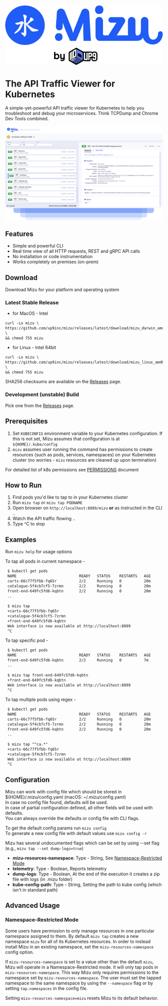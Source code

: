 ![Mizu: The API Traffic Viewer for Kubernetes](assets/mizu-logo.svg)
# The API Traffic Viewer for Kubernetes

A simple-yet-powerful API traffic viewer for Kubernetes to help you troubleshoot and debug your microservices. Think TCPDump and Chrome Dev Tools combined.

![Simple UI](assets/mizu-ui.png)

## Features

- Simple and powerful CLI
- Real time view of all HTTP requests, REST and gRPC API calls
- No installation or code instrumentation
- Works completely on premises (on-prem)

## Download

Download Mizu for your platform and operating system

### Latest Stable Release

* for MacOS - Intel 
```
curl -Lo mizu \
https://github.com/up9inc/mizu/releases/latest/download/mizu_darwin_amd64 \
&& chmod 755 mizu
```
 
* for Linux - Intel 64bit
```
curl -Lo mizu \
https://github.com/up9inc/mizu/releases/latest/download/mizu_linux_amd64 \
&& chmod 755 mizu
``` 

SHA256 checksums are available on the [Releases](https://github.com/up9inc/mizu/releases) page.

### Development (unstable) Build
Pick one from the [Releases](https://github.com/up9inc/mizu/releases) page.

## Prerequisites
1. Set `KUBECONFIG` environment variable to your Kubernetes configuration. If this is not set, Mizu assumes that configuration is at `${HOME}/.kube/config`
2. `mizu` assumes user running the command has permissions to create resources (such as pods, services, namespaces) on your Kubernetes cluster (no worries - `mizu` resources are cleaned up upon termination)

For detailed list of k8s permissions see [PERMISSIONS](PERMISSIONS.md) document


## How to Run

1. Find pods you'd like to tap to in your Kubernetes cluster
2. Run `mizu tap` or `mizu tap PODNAME`  
3. Open browser on `http://localhost:8899/mizu` **or** as instructed in the CLI .. 
4. Watch the API traffic flowing ..
5. Type ^C to stop

## Examples

Run `mizu help` for usage options

To tap all pods in current namespace - 
``` 
 $ kubectl get pods 
 NAME                            READY   STATUS    RESTARTS   AGE
 carts-66c77f5fbb-fq65r          2/2     Running   0          20m
 catalogue-5f4cb7cf5-7zrmn       2/2     Running   0          20m
 front-end-649fc5fd6-kqbtn       2/2     Running   0          20m
 ..

 $ mizu tap
 +carts-66c77f5fbb-fq65r
 +catalogue-5f4cb7cf5-7zrmn
 +front-end-649fc5fd6-kqbtn
 Web interface is now available at http://localhost:8899
 ^C
```


To tap specific pod - 
``` 
 $ kubectl get pods 
 NAME                            READY   STATUS    RESTARTS   AGE
 front-end-649fc5fd6-kqbtn       2/2     Running   0          7m
 ..

 $ mizu tap front-end-649fc5fd6-kqbtn
 +front-end-649fc5fd6-kqbtn
 Web interface is now available at http://localhost:8899
 ^C
```

To tap multiple pods using regex - 
``` 
 $ kubectl get pods 
 NAME                            READY   STATUS    RESTARTS   AGE
 carts-66c77f5fbb-fq65r          2/2     Running   0          20m
 catalogue-5f4cb7cf5-7zrmn       2/2     Running   0          20m
 front-end-649fc5fd6-kqbtn       2/2     Running   0          20m
 ..

 $ mizu tap "^ca.*"
 +carts-66c77f5fbb-fq65r
 +catalogue-5f4cb7cf5-7zrmn
 Web interface is now available at http://localhost:8899
 ^C
```

## Configuration

Mizu can work with config file which should be stored in ${HOME}/.mizu/config.yaml (macOS: ~/.mizu/config.yaml) <br />
In case no config file found, defaults will be used. <br />
In case of partial configuration defined, all other fields will be used with defaults. <br />
You can always override the defaults or config file with CLI flags.

To get the default config params run `mizu config` <br />
To generate a new config file with default values use `mizu config -r`

Mizu has several undocumented flags which can be set by using --set flag (e.g., `mizu tap --set dump-logs=true`)
* **mizu-resources-namespace**: Type - String, See [Namespace-Restricted Mode](#namespace-restricted-mode)
* **telemetry**: Type - Boolean, Reports telemetry
* **dump-logs**: Type - Boolean, At the end of the execution it creates a zip file with logs (in .mizu folder)
* **kube-config-path**: Type - String, Setting the path to kube config (which isn't in standard path)

## Advanced Usage

### Namespace-Restricted Mode

Some users have permission to only manage resources in one particular namespace assigned to them.
By default `mizu tap` creates a new namespace `mizu` for all of its Kubernetes resources. In order to instead install
Mizu in an existing namespace, set the `mizu-resources-namespace` config option.

If `mizu-resources-namespace` is set to a value other than the default `mizu`, Mizu will operate in a
Namespace-Restricted mode. It will only tap pods in `mizu-resources-namespace`. This way Mizu only requires permissions
to the namespace set by `mizu-resources-namespace`. The user must set the tapped namespace to the same namespace by
using the `--namespace` flag or by setting `tap.namespaces` in the config file.

Setting `mizu-resources-namespace=mizu` resets Mizu to its default behavior.
